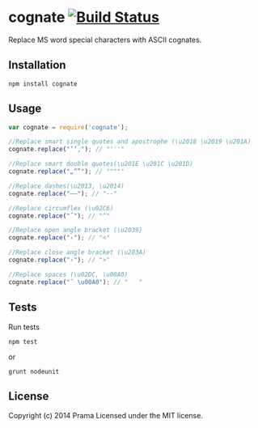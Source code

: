 # cognate [![Build Status](https://secure.travis-ci.org/vxtindia/cognate.png?branch=master)](http://travis-ci.org/prama/cognate)

Replace MS word special characters with ASCII cognates.

## Installation
`npm install cognate`

## Usage
```javascript
var cognate = require('cognate');

//Replace smart single quotes and apostrophe (\u2018 \u2019 \u201A)
cognate.replace("‘’‚"); // "'''"

//Replace smart double quotes(\u201E \u201C \u201D)
cognate.replace("„“”"); // """""

//Replace dashes(\u2013, \u2014)
cognate.replace("–—"); // "--"

//Replace circumflex (\u02C6)
cognate.replace("ˆ"); // "^"

//Replace open angle bracket (\u2039)
cognate.replace("‹"); // "<"

//Replace close angle bracket (\u203A)
cognate.replace("›"); // ">"

//Replace spaces (\u02DC, \u00A0)
cognate.replace("˜ \u00A0"); // "   "

```

## Tests
Run tests

````
npm test
````

or

````
grunt nodeunit
````

## License
Copyright (c) 2014 Prama
Licensed under the MIT license.
